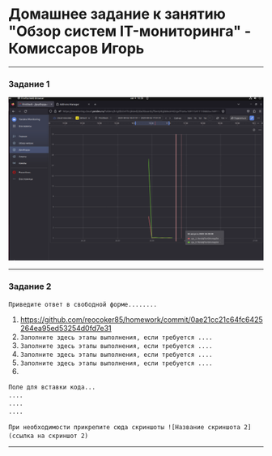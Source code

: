 # Домашнее задание к занятию "Обзор систем IT-мониторинга" - Комиссаров Игорь

---

### Задание 1

![1.png](https://github.com/reocoker85/8-01-git-hw/blob/main/hw-01/img/1.png)


---

### Задание 2

`Приведите ответ в свободной форме........`

1.  https://github.com/reocoker85/homework/commit/0ae21cc21c64fc6425264ea95ed53254d0fd7e31
2. `Заполните здесь этапы выполнения, если требуется ....`
3. `Заполните здесь этапы выполнения, если требуется ....`
4. `Заполните здесь этапы выполнения, если требуется ....`
5. `Заполните здесь этапы выполнения, если требуется ....`
6. 

```
Поле для вставки кода...
....
....
....
```

`При необходимости прикрепитe сюда скриншоты
![Название скриншота 2](ссылка на скриншот 2)`


---



